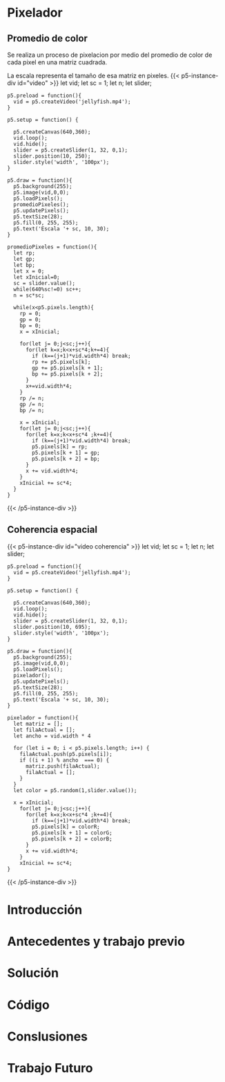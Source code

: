 # Pixelador
## Promedio de color

Se realiza un proceso de pixelacion por medio del promedio de color de cada pixel en una matriz cuadrada.

La escala representa el tamaño de esa matriz en pixeles.
{{< p5-instance-div id="video" >}}
    let vid;
    let sc = 1;
    let n;
    let slider;

    p5.preload = function(){
      vid = p5.createVideo('jellyfish.mp4');
    }

    p5.setup = function() {

      p5.createCanvas(640,360);     
      vid.loop();
      vid.hide();
      slider = p5.createSlider(1, 32, 0,1);
      slider.position(10, 250);
      slider.style('width', '100px');   
    }

    p5.draw = function(){      
      p5.background(255);
      p5.image(vid,0,0);      
      p5.loadPixels();
      promedioPixeles();
      p5.updatePixels();
      p5.textSize(28);
      p5.fill(0, 255, 255);
      p5.text('Escala '+ sc, 10, 30);
    }

    promedioPixeles = function(){
      let rp;
      let gp;
      let bp;
      let x = 0;
      let xInicial=0;
      sc = slider.value();
      while(640%sc!=0) sc++;
      n = sc*sc;
      
      while(x<p5.pixels.length){
        rp = 0;
        gp = 0;
        bp = 0;
        x = xInicial;

        for(let j= 0;j<sc;j++){
          for(let k=x;k<x+sc*4;k+=4){
            if (k==(j+1)*vid.width*4) break;
            rp += p5.pixels[k];
            gp += p5.pixels[k + 1];
            bp += p5.pixels[k + 2];
          }
          x+=vid.width*4;
        }
        rp /= n;
        gp /= n;
        bp /= n;

        x = xInicial;
        for(let j= 0;j<sc;j++){
          for(let k=x;k<x+sc*4 ;k+=4){
            if (k==(j+1)*vid.width*4) break;
            p5.pixels[k] = rp;
            p5.pixels[k + 1] = gp;
            p5.pixels[k + 2] = bp;
          }
          x += vid.width*4;
        }
        xInicial += sc*4;
      }   
    }
{{< /p5-instance-div >}}

## Coherencia espacial

{{< p5-instance-div id="video coherencia" >}}
    let vid;
    let sc = 1;
    let n;
    let slider;

    p5.preload = function(){
      vid = p5.createVideo('jellyfish.mp4');
    }

    p5.setup = function() {
       
      p5.createCanvas(640,360);     
      vid.loop();
      vid.hide();
      slider = p5.createSlider(1, 32, 0,1);
      slider.position(10, 695);
      slider.style('width', '100px');   
    }

    p5.draw = function(){      
      p5.background(255);
      p5.image(vid,0,0);      
      p5.loadPixels();
      pixelador();
      p5.updatePixels();
      p5.textSize(28);
      p5.fill(0, 255, 255);
      p5.text('Escala '+ sc, 10, 30);
    }

    pixelador = function(){
      let matriz = [];
      let filaActual = [];
      let ancho = vid.width * 4

      for (let i = 0; i < p5.pixels.length; i++) {
        filaActual.push(p5.pixels[i]);
        if ((i + 1) % ancho  === 0) {
          matriz.push(filaActual);
          filaActual = [];
        }
      }
      let color = p5.random(1,slider.value());
      
      x = xInicial;
        for(let j= 0;j<sc;j++){
          for(let k=x;k<x+sc*4 ;k+=4){
            if (k==(j+1)*vid.width*4) break;
            p5.pixels[k] = colorR;
            p5.pixels[k + 1] = colorG;
            p5.pixels[k + 2] = colorB;
          }
          x += vid.width*4;
        }
        xInicial += sc*4;
    }
{{< /p5-instance-div >}}

# Introducción
# Antecedentes y trabajo previo
# Solución
# Código
# Conslusiones
# Trabajo Futuro
